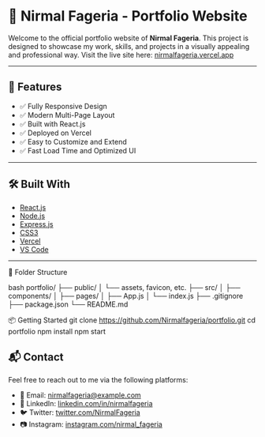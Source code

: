 # 🌱 Nirmal Fageria - Portfolio Website

Welcome to the official portfolio website of **Nirmal Fageria**. This project is designed to showcase my work, skills, and projects in a visually appealing and professional way. Visit the live site here: [nirmalfageria.vercel.app](https://nirmalfageria.vercel.app)

---

## 🚀 Features

- ✅ Fully Responsive Design
- ✅ Modern Multi-Page Layout
- ✅ Built with React.js
- ✅ Deployed on Vercel
- ✅ Easy to Customize and Extend
- ✅ Fast Load Time and Optimized UI

---

## 🛠️ Built With

- [React.js](https://reactjs.org/)
- [Node.js](https://nodejs.org/)
- [Express.js](https://expressjs.com/)
- [CSS3](https://developer.mozilla.org/en-US/docs/Web/CSS)
- [Vercel](https://vercel.com/)
- [VS Code](https://code.visualstudio.com/)

---

 📁 Folder Structure

bash
portfolio/
├── public/
│   └── assets, favicon, etc.
├── src/
│   ├── components/
│   ├── pages/
│   ├── App.js
│   └── index.js
├── .gitignore
├── package.json
└── README.md

📦 Getting Started
git clone https://github.com/Nirmalfageria/portfolio.git
cd portfolio
npm install
npm start

## 📬 Contact

Feel free to reach out to me via the following platforms:

- 📧 Email: [nirmalfageria@example.com](mailto:nirmalfageria15@gmail.com)
- 💼 LinkedIn: [linkedin.com/in/nirmalfageria](https://www.linkedin.com/in/nirmal-fageria-11bab125a)
- 🐦 Twitter: [twitter.com/NirmalFageria](https://twitter.com/NirmalFageria)
- 📷 Instagram: [instagram.com/nirmal_fageria](https://www.instagram.com/nirmal_fageria/)

